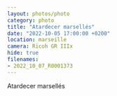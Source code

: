 ```yaml
---
layout: photos/photo
category: photo
title: "Atardecer marsellés"
date: "2022-10-05 17:00:00 +0200"
location: marseille
camera: Ricoh GR IIIx
hide: true
filenames: 
- 2022_10_07_R0001373
---
```

Atardecer marsellés
